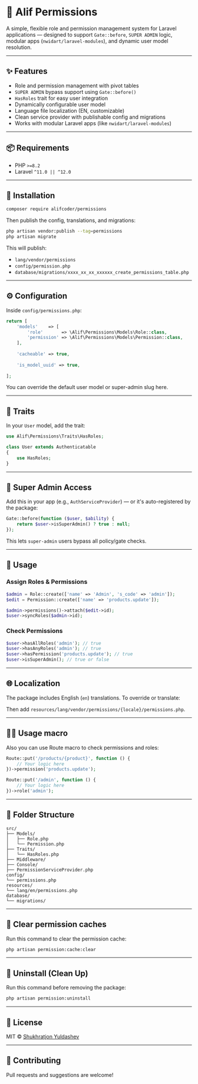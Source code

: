 # 🔐 Alif Permissions

A simple, flexible role and permission management system for Laravel applications — designed to support
`Gate::before`, `SUPER ADMIN` logic, modular apps (`nwidart/laravel-modules`), and dynamic user model resolution.

---

## ✨ Features

- Role and permission management with pivot tables
- `SUPER ADMIN` bypass support using `Gate::before()`
- `HasRoles` trait for easy user integration
- Dynamically configurable user model
- Language file localization (EN, customizable)
- Clean service provider with publishable config and migrations
- Works with modular Laravel apps (like `nwidart/laravel-modules`)

---

## 📦 Requirements

- PHP `>=8.2`
- Laravel `^11.0 || ^12.0`

---

## 🚀 Installation

```bash
composer require alifcoder/permissions
```

Then publish the config, translations, and migrations:

```bash
php artisan vendor:publish --tag=permissions
php artisan migrate
```

This will publish:

- `lang/vendor/permissions`
- `config/permission.php`
- `database/migrations/xxxx_xx_xx_xxxxxx_create_permissions_table.php`

---

## ⚙️ Configuration

Inside `config/permissions.php`:

```php
return [
    'models'    => [
        'role'       => \Alif\Permissions\Models\Role::class,
        'permission' => \Alif\Permissions\Models\Permission::class,
    ],
    
    'cacheable' => true,
    
    'is_model_uuid' => true,
        
];
```

You can override the default user model or super-admin slug here.

---

## 🧬 Traits

In your `User` model, add the trait:

```php
use Alif\Permissions\Traits\HasRoles;

class User extends Authenticatable
{
    use HasRoles;
}
```

---

## 🔐 Super Admin Access

Add this in your app (e.g., `AuthServiceProvider`) — or it's auto-registered by the package:

```php
Gate::before(function ($user, $ability) {
    return $user->isSuperAdmin() ? true : null;
});
```

This lets `super-admin` users bypass all policy/gate checks.

---

## 🧠 Usage

### Assign Roles & Permissions

```php
$admin = Role::create(['name' => 'Admin', 's_code' => 'admin']);
$edit = Permission::create(['name' => 'products.update']);

$admin->permissions()->attach($edit->id);
$user->syncRoles($admin->id);
```

### Check Permissions

```php
$user->hasAllRoles('admin'); // true
$user->hasAnyRoles('admin'); // true
$user->hasPermission('products.update'); // true
$user->isSuperAdmin(); // true or false
```

---

## 🌐 Localization

The package includes English (`en`) translations. To override or translate:

Then add `resources/lang/vendor/permissions/{locale}/permissions.php`.

---

## 🧑‍💻 Usage macro

Also you can use Route macro to check permissions and roles:

```php
Route::put('/products/{product}', function () {
    // Your logic here
})->permission('products.update');

Route::put('/admin', function () {
    // Your logic here
})->role('admin');
```

---

## 🧩 Folder Structure

```
src/
├── Models/
│   ├── Role.php
│   └── Permission.php
├── Traits/
│   └── HasRoles.php
├── Middleware/
├── Console/
├── PermissionServiceProvider.php
config/
└── permissions.php
resources/
└── lang/en/permissions.php
database/
└── migrations/
```

---

## 🧹 Clear permission caches

Run this command to clear the permission cache:

```bash
php artisan permission:cache:clear
```

---

## 🧹 Uninstall (Clean Up)

Run this command before removing the package:

```bash
php artisan permission:uninstall
```

---

## 📜 License

MIT © [Shukhratjon Yuldashev](https://t.me/alif_coder)

---

## 🙌 Contributing

Pull requests and suggestions are welcome!
